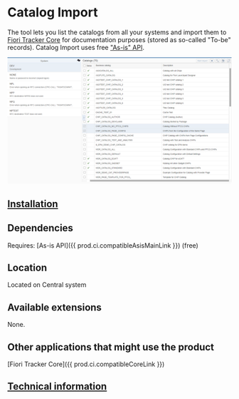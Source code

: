 # Catalog Import

The tool lets you list the catalogs from all your systems and import them to [Fiori Tracker Core](prod.ci.compatibleCoreLink) for documentation purposes (stored as so-called "To-be" records). Catalog Import uses free ["As-is" API](ci.compatibleAsisMainLink).

![](res/ci.png)

## [Installation](inst.md)

## Dependencies
Requires: [As-is API]({{ prod.ci.compatibleAsisMainLink }}) (free)

## Location
Located on Central system

## Available extensions
None.

## Other applications that might use the product
[Fiori Tracker Core]({{ prod.ci.compatibleCoreLink }})

## [Technical information](tech.md)



